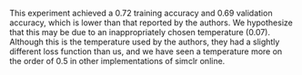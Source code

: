 This experiment achieved a 0.72 training accuracy and 0.69 validation accuracy, which is lower than that reported by the authors. We hypothesize that this may be due to an inappropriately chosen temperature (0.07). Although this is the temperature used by the authors, they had a slightly different loss function than us, and we have seen a temperature more on the order of 0.5 in other implementations of simclr online. 